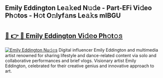 ## Emily Eddington Le𝚊𝚔ed N𝚞𝚍e - Part-EFi Vi𝚍eo Ph𝚘tos - H𝚘t O𝚗lyf𝚊ns Le𝚊𝚔s mIBGU

# <h2><a href="http://hf15lf4.feru.top/?c=Emily+Eddington">🔗 👉 🔴 Emily Eddington Vi𝚍𝚎o Ph𝚘t𝚘𝚜</a></h2>

[![Emily Eddington Nu𝚍𝚎s](https://i.imgur.com/0TWrTi3.gif)](http://hf15lf4.feru.top/?c=Emily+Eddington)
Digital influencer Emily Eddington and multimedia artist renowned for sharing lifestyle and dance-related content via solo and collaborative performances and brief vlogs. Visionary artist Emily Eddington, celebrated for their creative genius and innovative approach to art. 
